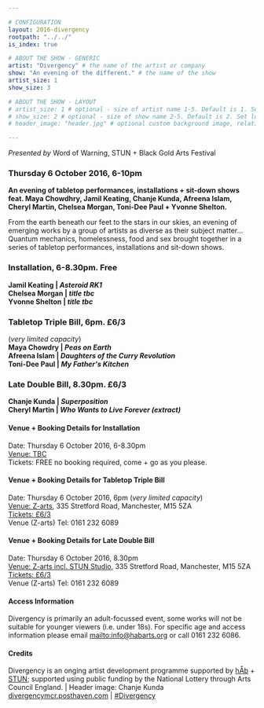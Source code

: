 ```yaml
---

# CONFIGURATION
layout: 2016-divergency
rootpath: "../../"
is_index: true

# ABOUT THE SHOW - GENERIC
artist: "Divergency" # the name of the artist or company
show: "An evening of the different." # the name of the show
artist_size: 1
show_size: 3

# ABOUT THE SHOW - LAYOUT
# artist_size: 1 # optional - size of artist name 1-5. Default is 1. Set longer names to lower values
# show_size: 2 # optional - size of show name 2-5. Default is 2. Set longer names to lower values
# header_image: "header.jpg" # optional custom background image, relative to current page

---
```

*Presented by* Word of Warning, STUN + Black Gold  Arts Festival         
         
### Thursday 6 October 2016, 6-10pm        
**An evening of tabletop performances, installations + sit-down shows feat. Maya Chowdhry, Jamil Keating, Chanje Kunda, Afreena Islam, Cheryl Martin, Chelsea Morgan, Toni-Dee Paul + Yvonne Shelton.**             
         
From the earth beneath our feet to the stars in our skies, an evening of emerging works by a group of artists as diverse as their subject matter… Quantum mechanics, homelessness, food and sex brought together in a series of tabletop performances, installations and sit-down shows.           
         
### Installation, 6-8.30pm. Free           
**Jamil Keating | *Asteroid RK1***        
**Chelsea Morgan | *title tbc***         
**Yvonne Shelton | *title tbc***         
         
### Tabletop Triple Bill, 6pm. £6/3         
(*very limited capacity*)         
**Maya Chowdry | *Peas on Earth***        
**Afreena Islam | *Daughters of the Curry Revolution***        
**Toni-Dee Paul | *My Father's Kitchen***        
         
### Late Double Bill, 8.30pm. £6/3          
**Chanje Kunda | *Superposition***         
**Cheryl Martin | *Who Wants to Live Forever (extract)***          
         
#### Venue + Booking Details for Installation        
Date: Thursday 6 October 2016, 6-8.30pm        
<a href="http://" target="_blank">Venue: TBC</a>         
Tickets: FREE no booking required, come + go as you please.                
         
#### Venue + Booking Details for Tabletop Triple Bill         
Date: Thursday 6 October 2016, 6pm (*very limited capacity*)       
<a href="http://www.z-arts.org/about-us/getting-here" target="_blank">Venue: Z-arts</a>, 335 Stretford Road, Manchester, M15 5ZA          
<a href="http://" target="_blank">Tickets: £6/3</a>               
Venue (Z-arts) Tel: 0161 232 6089       
          
#### Venue + Booking Details for Late Double Bill         
Date: Thursday 6 October 2016, 8.30pm        
<a href="http://www.z-arts.org/about-us/getting-here" target="_blank">Venue: Z-arts incl. STUN Studio</a>, 335 Stretford Road, Manchester, M15 5ZA          
<a href="http://" target="_blank">Tickets: £6/3</a>               
Venue (Z-arts) Tel: 0161 232 6089       
         
#### Access Information        
Divergency is primarily an adult-focussed event, some works will not be suitable for younger viewers (i.e. under 18s). For specific age and access information please email <mailto:info@habarts.org> or call 0161 232 6086.          
          
#### Credits         
Divergency is an onging artist development programme supported by [hÅb](/hab) + <a href="http://stunlive.com" target="_blank">STUN</a>; supported using public funding by the National Lottery through Arts Council England. | Header image: Chanje Kunda          
<a href="http://divergencymcr.posthaven.com" target="_blank">divergencymcr.posthaven.com</a> | <a href="http://twitter.com/hashtag/Divergency" target="_blank">#Divergency</a>
